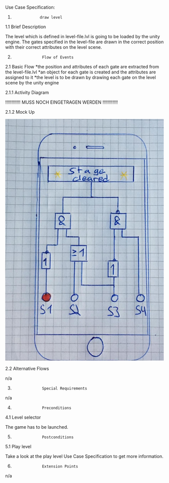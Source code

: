 

<Project LogicGame>

Use Case Specification: <Use-Case draw level>


1.                 draw level


1.1               Brief Description

The level which is defined in level-file.lvl is going to be loaded by the unity engine. 
The gates specified in the level-file are drawn in the correct position with their correct attributes on the level scene. 

2.                  Flow of Events
2.1               Basic Flow
*the position and attributes of each gate are extracted from the level-file.lvl 
*an object for each gate is created and the attributes are assigned to it
*the level is to be drawn by drawing each gate on the level scene by the unity engine

2.1.1 Activity Diagram

!!!!!!!!!!!! MUSS NOCH EINGETRAGEN WERDEN !!!!!!!!!!!!

2.1.2 Mock Up

![](mock%20up%20draw%20level.jpg)

2.2               Alternative Flows

n/a

3.                  Special Requirements

n/a
 

4.                  Preconditions


4.1               Level selector
 
The game has to be launched. 


5.                  Postconditions


5.1             Play level
 
Take a look at the play level Use Case Specification to get more information. 

6.                  Extension Points

n/a
 